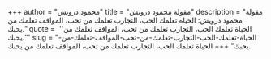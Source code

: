 +++
author = "محمود درويش"
title = "مقولة محمود درويش"
description = "مقولة محمود درويش: الحياة تعلمك الحب، التجارب تعلمك من تحب، المواقف تعلمك من يحبك."
quote = '''الحياة تعلمك الحب، التجارب تعلمك من تحب، المواقف تعلمك من يحبك.''' 
slug = "الحياة-تعلمك-الحب-التجارب-تعلمك-من-تحب-المواقف-تعلمك-من-يحبك"
+++
الحياة تعلمك الحب، التجارب تعلمك من تحب، المواقف تعلمك من يحبك.
